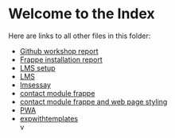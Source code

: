 # Welcome to the Index

Here are links to all other files in this folder:

<ul>
    <li><a href="Github workshop report.md">Github workshop report</a></li>
    <li><a href="Frappe installation report.md">Frappe installation report</a></li>
    <li><a href="LMS setup.md">LMS setup</a></li>
    <li><a href="lms.md">LMS</a></li>
    <li><a href="lmsessay.md">lmsessay</a></li>
    <li><a href="contactmodulefrappe.md">contact module frappe</a></li>
    <li><a href="contact module frappe and web page styling .md">contact module frappe and web page styling</a></li>
    <li><a href="PWAreport.md">PWA</a></li>
     <li><a href="experimentwithtemplates">expwithtemplates</a></li>
      v
</ul>

